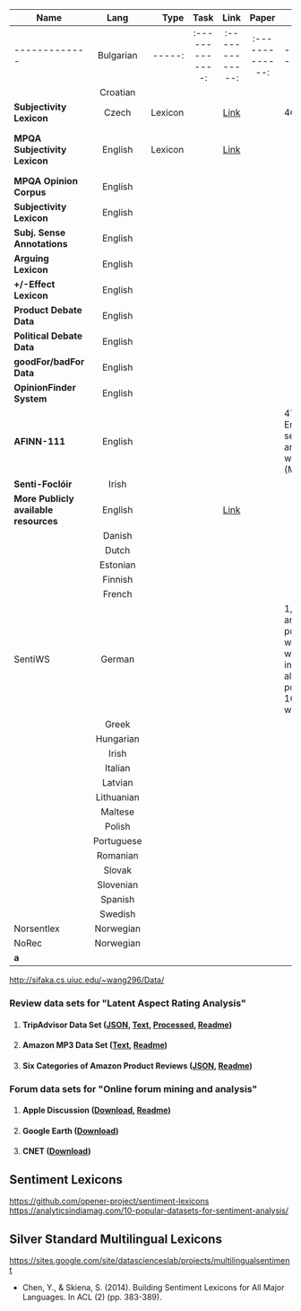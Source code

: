 
| Name          | Lang     | Type  |	Task		      | Link		      |	Paper	        | Distribution| License|
| ------------- |:-------------:| -----:|:-------------:|:-------------:|:-------------:|-------------|-----: |
| ------------- |Bulgarian| -----:|:-------------:|:-------------:|:-------------:|-------------|-----: |
| |Croatian |  ||||||
|  **Subjectivity Lexicon**     |Czech  |Lexicon    |               |   [Link](https://lindat.mff.cuni.cz/repository/xmlui/handle/11858/00-097C-0000-0022-FF60-B)         |               |    4626 
**MPQA Subjectivity Lexicon**        |  English     |Lexicon|  |[Link](http://mpqa.cs.pitt.edu/lexicons/subj_lexicon/)| ||[GNU General Public License](http://www.gnu.org/licenses/gpl.html)|
|**MPQA Opinion Corpus**|English|||||
|**Subjectivity Lexicon**|English|||||
|**Subj. Sense Annotations**|English|||||
|**Arguing Lexicon**|English|||||
|**+/-Effect Lexicon**|English|||||
|**Product Debate Data**|English|||||
|**Political Debate Data**|English|||||
|**goodFor/badFor Data**|English|||||
|**OpinionFinder System**|English|||||
|**AFINN-111**|English|||||477 general English sentiment words and multi-wordexpressions (MWE)||
|**Senti-Foclóir**|Irish|||||||
|**More Publicly available resources**|English|||[Link](http://www.cs.cornell.edu/home/llee/omsa/omsa.pdf)|||| 
| |Danish |  ||||||
| |Dutch |  ||||||
| |Estonian |  ||||||
| |Finnish |  ||||||
| |French |  ||||||
|SentiWS |German |  ||||1,650 negative and 1,818 positive words words weighted within the interval of[−1; 1] also has  16,406 positive and 16,328 negative word forms||
| |Greek |  ||||||
| |Hungarian |  ||||||
| |Irish |  ||||||
| |Italian |  ||||||
| |Latvian |  ||||||
| |Lithuanian |  ||||||
| |Maltese |  ||||||
| |Polish |  ||||||
| |Portuguese |  ||||||
| |Romanian |  ||||||
| |Slovak |  ||||||
| |Slovenian |  ||||||
| |Spanish |  ||||||
| |Swedish |  ||||||
|Norsentlex |Norwegian |  ||||||
|NoRec |Norwegian |  ||||||
|**a**|||||| |
http://sifaka.cs.uiuc.edu/~wang296/Data/

### **Review data sets for "Latent Aspect Rating Analysis"**

1.  #### **TripAdvisor Data Set** ([JSON](http://sifaka.cs.uiuc.edu/~wang296/Data/LARA/TripAdvisor/TripAdvisorJson.tar.bz2), [Text](http://sifaka.cs.uiuc.edu/~wang296/Data/LARA/TripAdvisor/Review_Texts.zip), [Processed](http://sifaka.cs.uiuc.edu/~wang296/Data/LARA/TripAdvisor/TripAdvisor.tar.gz), [Readme](http://sifaka.cs.uiuc.edu/~wang296/Data/LARA/TripAdvisor/readme.txt))
    
2.  #### **Amazon MP3 Data Set** ([Text](http://sifaka.cs.uiuc.edu/~wang296/Data/LARA/Amazon/mp3/amazon_mp3.tar.gz), [Readme](http://sifaka.cs.uiuc.edu/~wang296/Data/LARA/Amazon/mp3/readme.txt))
    
3.  #### **Six Categories of Amazon Product Reviews** ([JSON](http://sifaka.cs.uiuc.edu/~wang296/Data/LARA/Amazon/AmazonReviews.zip), [Readme](http://sifaka.cs.uiuc.edu/~wang296/Data/LARA/Amazon/readme.txt))

### **Forum data sets for "Online forum mining and analysis"**

1.  #### **Apple Discussion** ([Download](http://sifaka.cs.uiuc.edu/~wang296/Data/Forum/Apples.tar.gz), [Readme](http://sifaka.cs.uiuc.edu/~wang296/Data/Forum/readme.txt))
    
2.  #### **Google Earth** ([Download](http://sifaka.cs.uiuc.edu/~wang296/Data/Forum/GoogleEarth.tar.gz))
    
3.  #### **CNET** ([Download](http://times.cs.uiuc.edu/duan9/forums.tar.gz))

## Sentiment Lexicons
https://github.com/opener-project/sentiment-lexicons
https://analyticsindiamag.com/10-popular-datasets-for-sentiment-analysis/

## Silver Standard Multilingual Lexicons
https://sites.google.com/site/datascienceslab/projects/multilingualsentiment
- Chen, Y., & Skiena, S. (2014). Building Sentiment Lexicons for All Major Languages. In ACL (2) (pp. 383-389).
<!--stackedit_data:
eyJoaXN0b3J5IjpbNjQ3NDUyNjk4LC0xOTk0NTI0NTAwLDEyND
k0Mjc1NzUsMTA2OTUyMzQ4NywyNzkxNzM4NjIsNzYxMzY4MzE2
LDEzMTg1ODU1NywxMTE3NTcxNzI4LDE1NTA3MTI3OThdfQ==
-->